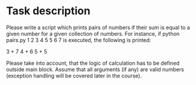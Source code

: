 # Task description
Please write a script which prints pairs of numbers if their sum is equal to a given number for a given collection of numbers.
For instance, if python pairs.py 1 2 3 4 5 5 6 7 is executed, the following is printed:

3 + 7
4 + 6
5 + 5

Please take into account, that the logic of calculation has to be defined outside main block.
Assume that all arguments (if any) are valid numbers (exception handling will be covered later in the course).
